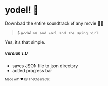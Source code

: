 # yodel! :musical_score:

Download the entire soundtrack of any movie :man_with_turban:



> $ **```yodel```** ```Me and Earl and The Dying Girl```

Yes, it's that simple.

##### version 1.0

* saves JSON file to json directory
* added progress bar

<sup><sub>Made with ♥️ by TheChesireCat</sub></sup>
